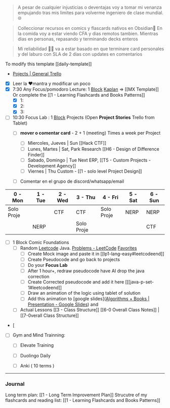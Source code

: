 

> A pesar de cualquier injusticias o deventajas voy a tomar mi venanza empujando tras mis limites para volverme ingeniero de clase mundial. 🌐

> Colleccionar recursos en comics y flascards nativos en Obsidian🔨 En la comida voy a estar viendo CFA y dias remotos tambien. Mientras dias en personas, repasando y terminando decks enteros

> Mi reliabilidad 🧑‍🔬 va a estar basado en que terminare card personales y del laburo con SLA de 2 dias con updates en comentarios

To modify this template [[daily-template]]

- [Pojects | General Trello](https://trello.com/b/sq5HqYoL/projects-in-general)

- [x] Leer la ❤️mantra y modificar un poco
- [x] 7:30 Any Focus/pomodoro Lecture: 1 [Block](https://app.focusmate.com/dashboard) [Kaplan](https://www.kaplanlearn.com/education/dashboard/index/ea32a836a0c199956fda01d5683df5f4/course/112133723/) => [[MX Template]] Or complete the [[1 - Learning Flashcards and Books Patterns]]
	- [x] 1: 
	- [x] 2: 
	- [x] 3: 
- [ ] 10:30 Focus Lab : 1 [Block](https://app.focusmate.com/dashboard)  Projects (Open **Project Stories** Trello from Tablet)
	- [ ] **mover o comentar card** - 2 + 1 (meeting)   Times a week per Project
		- [ ] Miercoles, Jueves |  Sun [[Hack CTF]]
		- [ ] Lunes, Martes | Sat,  Park Research [[H6 - Design of Difference Finder]]
		- [ ]  Sabado, Domingo | Tue Next ERP,  [[T5 - Custom Projects  - Development Agency]]
		- [ ] Viernes | Thu Custom  - [[1 - solo level Project Design]]
	- [ ] Comentar en el grupo de discord/whatsapp/email


| 0 - Mon    | 1 - Tue | 2 - Wed | 3 - Thu    | 4 - Fri    | 5 - Sat | 6 -Sun |
| ---------- | ------- | ------- | ---------- | ---------- | ------- | ------ |
| Solo Proje |         | CTF     | CTF        | Solo Proje | NERP    | NERP   |
|            | NERP    |         | Solo Proje |            |         | CTF    |



- [ ] 1 Block Comic Foundations
	- [ ] Random [Leetcode](https://leetcode.com/) Java. [Problems - LeetCode](https://leetcode.com/problemset/) [Favorites](https://leetcode.com/problem-list/xshc2frm/)
		- [ ] Create Mock image and paste it in [[lp1-lang-easy#leetcodeend]]
		- [ ] Create Pseudocode and go back to projects
		- [ ] Do your **Focus Lab**
		- [ ] After 1 hour+, redraw pseudocode have AI drop the java correction
		- [ ] Create Corrected pseudocode and add it here [[[java-p-set-1#leetcodeend]]
		- [ ] Draw an animation of the logic using tablet of solution
		- [ ] Add this animation to [google slides]([Algorithms + Books | Presentation - Google Slides](https://docs.google.com/presentation/d/1_CQlmSTQldJoVjcG1np1BELd7GlRUazFLhZtqeSFCdQ/edit#slide=id.g1f5d6d525c0c3db1_0)) and
	- [ ] Actual Lessons [[3 - Class Structure]]  [[6-0 Overall Class Notes]] | [[7-0verall Class Structure]]
- [ 
- [ ] Gym and Mind Trainning: 
	- [ ] Elevate Training
	- [ ] Duolingo Daily
	- [ ] Anki ( 10 terms )  


---
### Journal


Long term plan: [[1 - Long Term Improvement Plan]]
Strucutre of my flashcards and reading list: [[1 - Learning Flashcards and Books Patterns]]


